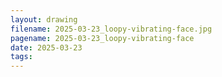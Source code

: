 ```yaml
---
layout: drawing
filename: 2025-03-23_loopy-vibrating-face.jpg
pagename: 2025-03-23_loopy-vibrating-face
date: 2025-03-23
tags:
---
```

